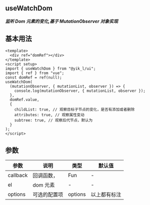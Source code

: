 <!--
 * @Author: 刘岩 15136056318@163.com
 * @Date: 2023-08-16 16:59:31
 * @LastEditors: 刘岩 15136056318@163.com
 * @LastEditTime: 2023-09-09 23:06:12
 * @FilePath: /yik-ui-word/docs/useWatchDom_.md
 * @Description:
-->

## useWatchDom

**_监听 Dom 元素的变化,基于 MutationObserver 对象实现_**

## 基本用法

```vue
<template>
  <div ref="domRef"></div>
</template>
<script setup>
import { useWatchDom } from "@yik_l/ui";
import { ref } from "vue";
const domRef = ref(null);
useWatchDom(
  (mutationObserver, { mutationList, observer }) => {
    console.log(mutationObserver, { mutationList, observer });
  },
  domRef.value,
  {
    childList: true, // 观察目标子节点的变化，是否有添加或者删除
    attributes: true, // 观察属性变动
    subtree: true, // 观察后代节点，默认为
  }
);
</script>
```

## 参数

| **参数** | **说明**     | **类型** | **默认值**   |
| -------- | ------------ | -------- | ------------ |
| callback | 回调函数，   | Fun      | -            |
| el       | dom 元素     | -        | -            |
| options  | 可选的配置项 | options  | 以上都有标注 |
